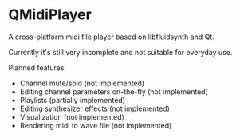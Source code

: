 # QMidiPlayer
A cross-platform midi file player based on libfluidsynth and Qt.

Currently it's still very incomplete and not suitable for everyday use.

Planned features:
* Channel mute/solo (not implemented)
* Editing channel parameters on-the-fly (not implemented)
* Playlists (partially implemented)
* Editing synthesizer effects (not implemented)
* Visualization (not implemented)
* Rendering midi to wave file (not implemented)
